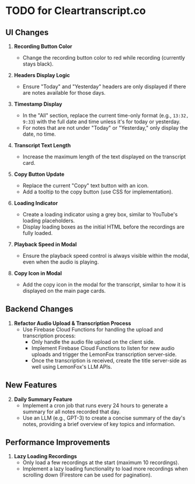 # TODO for Cleartranscript.co

## UI Changes

1. **Recording Button Color**
   - Change the recording button color to red while recording (currently stays black).

2. **Headers Display Logic**
   - Ensure "Today" and "Yesterday" headers are only displayed if there are notes available for those days.

3. **Timestamp Display**
   - In the "All" section, replace the current time-only format (e.g., `13:32, 9:33`) with the full date and time unless it's for today or yesterday.
   - For notes that are not under "Today" or "Yesterday," only display the date, no time.

4. **Transcript Text Length**
   - Increase the maximum length of the text displayed on the transcript card.

5. **Copy Button Update**
   - Replace the current "Copy" text button with an icon.
   - Add a tooltip to the copy button (use CSS for implementation).

6. **Loading Indicator**
   - Create a loading indicator using a grey box, similar to YouTube's loading placeholders.
   - Display loading boxes as the initial HTML before the recordings are fully loaded.

7. **Playback Speed in Modal**
   - Ensure the playback speed control is always visible within the modal, even when the audio is playing.

8. **Copy Icon in Modal**
   - Add the copy icon in the modal for the transcript, similar to how it is displayed on the main page cards.

## Backend Changes

1. **Refactor Audio Upload & Transcription Process**
   - Use Firebase Cloud Functions for handling the upload and transcription process:
     - Only handle the audio file upload on the client side.
     - Implement Firebase Cloud Functions to listen for new audio uploads and trigger the LemonFox transcription server-side.
     - Once the transcription is received, create the title server-side as well using LemonFox's LLM APIs.

## New Features

2. **Daily Summary Feature**
   - Implement a cron job that runs every 24 hours to generate a summary for all notes recorded that day.
   - Use an LLM (e.g., GPT-3) to create a concise summary of the day's notes, providing a brief overview of key topics and information.

## Performance Improvements

1. **Lazy Loading Recordings**
   - Only load a few recordings at the start (maximum 10 recordings).
   - Implement a lazy loading functionality to load more recordings when scrolling down (Firestore can be used for pagination).
